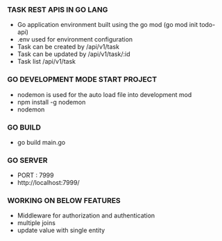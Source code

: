 
### TASK REST APIS IN GO LANG 
- Go application environment built using the go mod (go mod init todo-api)
- .env used for environment configuration
- Task can be created by /api/v1/task 
- Task can be updated by /api/v1/task/:id
- Task list /api/v1/task

### GO DEVELOPMENT MODE START PROJECT 
- nodemon is used for the auto load file into development mod
- npm install -g nodemon
- nodemon 

### GO BUILD
- go build main.go

### GO SERVER
- PORT : 7999
- http://localhost:7999/


### WORKING ON BELOW FEATURES
- Middleware for authorization and authentication 
- multiple joins 
- update value with single entity